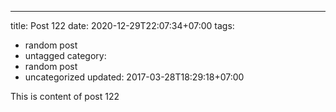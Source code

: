 ---
title: Post 122
date: 2020-12-29T22:07:34+07:00
tags:
  - random post
  - untagged
category:
  - random post
  - uncategorized
updated: 2017-03-28T18:29:18+07:00

This is content of post 122
